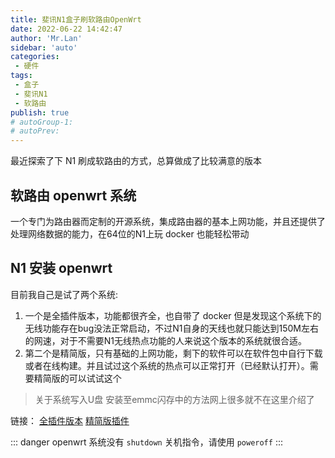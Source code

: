 ```yaml
--- 
title: 斐讯N1盒子刷软路由OpenWrt
date: 2022-06-22 14:42:47
author: 'Mr.Lan'
sidebar: 'auto'
categories: 
 - 硬件
tags: 
 - 盒子
 - 斐讯N1
 - 软路由
publish: true
# autoGroup-1: 
# autoPrev: 
---
```


最近探索了下 N1 刷成软路由的方式，总算做成了比较满意的版本

## 软路由 openwrt 系统

一个专门为路由器而定制的开源系统，集成路由器的基本上网功能，并且还提供了处理网络数据的能力，在64位的N1上玩 docker 也能轻松带动

## N1 安装 openwrt

目前我自己是试了两个系统:

1. 一个是全插件版本，功能都很齐全，也自带了 docker 但是发现这个系统下的无线功能存在bug没法正常启动，不过N1自身的天线也就只能达到150M左右的网速，对于不需要N1无线热点功能的人来说这个版本的系统就很合适。
2. 第二个是精简版，只有基础的上网功能，剩下的软件可以在软件包中自行下载或者在线构建。并且试过这个系统的热点可以正常打开（已经默认打开）。需要精简版的可以试试这个

> 关于系统写入U盘 安装至emmc闪存中的方法网上很多就不在这里介绍了

链接：
[全插件版本](https://www.right.com.cn/forum/forum.php?mod=viewthread&tid=7817935&extra=page%3D1%26filter%3Dtypeid%26typeid%3D21)
[精简版插件](https://www.right.com.cn/forum/forum.php?mod=viewthread&tid=8223107&extra=page%3D1%26filter%3Ddigest%26digest%3D1%26typeid%3D21)

::: danger
openwrt 系统没有 `shutdown` 关机指令，请使用 `poweroff`
:::
